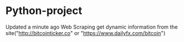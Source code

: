 # Python-project
Updated a minute ago Web Scraping get dynamic information from the site("http://bitcointicker.co" or "https://www.dailyfx.com/bitcoin")
